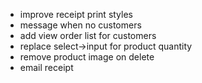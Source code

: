 - improve receipt print styles
- message when no customers
- add view order list for customers
- replace select->input for product quantity
- remove product image on delete
- email receipt
